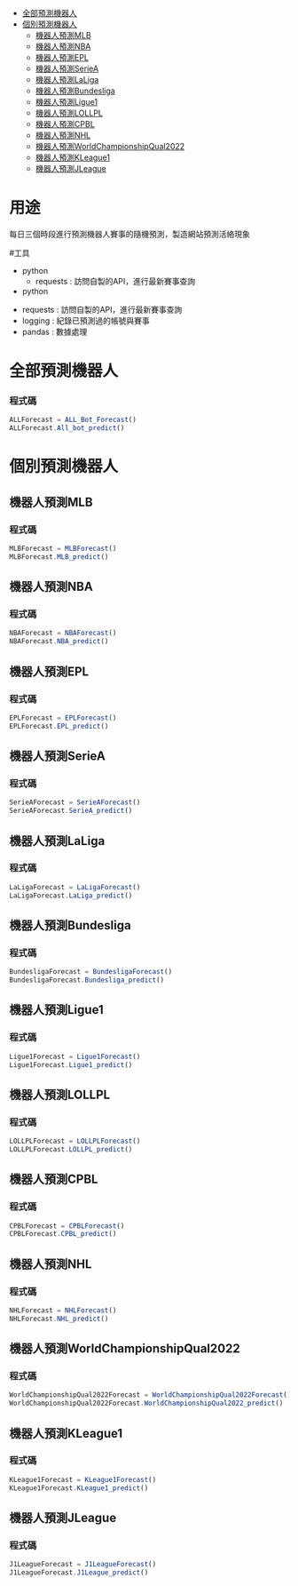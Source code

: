 
* [全部預測機器人](#全部預測機器人)
* [個別預測機器人](#個別預測機器人)
  * [機器人預測MLB](#機器人預測MLB)
  * [機器人預測NBA](#機器人預測NBA)
  * [機器人預測EPL](#機器人預測EPL)
  * [機器人預測SerieA](#機器人預測SerieA)
  * [機器人預測LaLiga](#機器人預測LaLiga)
  * [機器人預測Bundesliga](#機器人預測Bundesliga)
  * [機器人預測Ligue1](#機器人預測Ligue1)
  * [機器人預測LOLLPL](#機器人預測LOLLPL)
  * [機器人預測CPBL](#機器人預測CPBL)
  * [機器人預測NHL](#機器人預測NHL)
  * [機器人預測WorldChampionshipQual2022](#機器人預測WorldChampionshipQual2022)
  * [機器人預測KLeague1](#機器人預測KLeague1)
  * [機器人預測JLeague](#機器人預測JLeague)

# 用途
每日三個時段進行預測機器人賽事的隨機預測，製造網站預測活絡現象

#工具
* python
	- requests : 訪問自製的API，進行最新賽事查詢
* python 
 - requests : 訪問自製的API，進行最新賽事查詢
 - logging : 紀錄已預測過的帳號與賽事
 - pandas : 數據處理

# 全部預測機器人
### 程式碼
 ```js
 ALLForecast = ALL_Bot_Forecast()
 ALLForecast.All_bot_predict()
 ```
 
# 個別預測機器人
## 機器人預測MLB
### 程式碼
 ```js
MLBForecast = MLBForecast()
MLBForecast.MLB_predict()
```

## 機器人預測NBA
### 程式碼
 ```js
NBAForecast = NBAForecast()
NBAForecast.NBA_predict()
```


## 機器人預測EPL
### 程式碼
 ```js
EPLForecast = EPLForecast()
EPLForecast.EPL_predict()
```

## 機器人預測SerieA
### 程式碼
 ```js
SerieAForecast = SerieAForecast()
SerieAForecast.SerieA_predict()
```


## 機器人預測LaLiga
### 程式碼
 ```js
LaLigaForecast = LaLigaForecast()
LaLigaForecast.LaLiga_predict()
```

## 機器人預測Bundesliga
### 程式碼
 ```js
BundesligaForecast = BundesligaForecast()
BundesligaForecast.Bundesliga_predict()
```

## 機器人預測Ligue1
### 程式碼
 ```js
Ligue1Forecast = Ligue1Forecast()
Ligue1Forecast.Ligue1_predict()
```

## 機器人預測LOLLPL
### 程式碼
 ```js
LOLLPLForecast = LOLLPLForecast()
LOLLPLForecast.LOLLPL_predict()
```

## 機器人預測CPBL
### 程式碼
 ```js
CPBLForecast = CPBLForecast()
CPBLForecast.CPBL_predict()
```

## 機器人預測NHL
### 程式碼
 ```js
NHLForecast = NHLForecast()
NHLForecast.NHL_predict()
```

## 機器人預測WorldChampionshipQual2022
### 程式碼
 ```js
WorldChampionshipQual2022Forecast = WorldChampionshipQual2022Forecast()
WorldChampionshipQual2022Forecast.WorldChampionshipQual2022_predict()
```

## 機器人預測KLeague1
### 程式碼
 ```js
KLeague1Forecast = KLeague1Forecast()
KLeague1Forecast.KLeague1_predict()
```

## 機器人預測JLeague
### 程式碼
 ```js
J1LeagueForecast = J1LeagueForecast()
J1LeagueForecast.J1League_predict()
```






